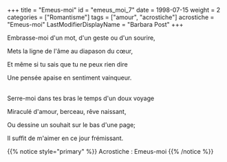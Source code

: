 +++
title = "Emeus-moi"
id = "emeus_moi_7"
date = 1998-07-15
weight = 2
categories = ["Romantisme"]
tags = ["amour", "acrostiche"]
acrostiche = "Emeus-moi"
LastModifierDisplayName = "Barbara Post"
+++

Embrasse-moi d'un mot, d'un geste ou d'un sourire,

Mets la ligne de l'âme au diapason du cœur,

Et même si tu sais que tu ne peux rien dire

Une pensée apaise en sentiment vainqueur.

 \
Serre-moi dans tes bras le temps d'un doux voyage

Miraculé d'amour, berceau, rêve naissant,

Ou dessine un souhait sur le bas d'une page;

Il suffit de m'aimer en ce jour frémissant.

{{% notice style="primary" %}}
Acrostiche : Emeus-moi
{{% /notice %}}
